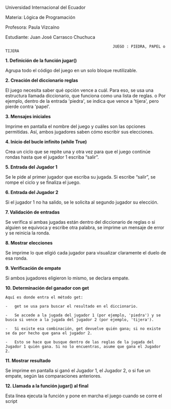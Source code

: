 Universidad Internacional del Ecuador

Materia: Lógica de Programación

Profesora: Paula Vizcaíno

Estudiante: Juan José Carrasco Chuchuca
                                                   
                                                   
                                                   JUEGO : PIEDRA, PAPEL o TIJERA




**1. Definición de la función jugar()**

   Agrupa todo el código del juego en un solo bloque reutilizable. 

**2. Creación del diccionario reglas**

   El juego necesita saber qué opción vence a cuál. Para eso, se usa una estructura llamada diccionario, que funciona como una lista de reglas.
o	Por ejemplo, dentro de la entrada 'piedra', se indica que vence a 'tijera', pero pierde contra 'papel'.

**3. Mensajes iniciales**
    
  Imprime en pantalla el nombre del juego y cuáles son las opciones permitidas. Así, ambos jugadores saben cómo escribir sus elecciones.

**4. Inicio del bucle infinito (while True)**

  Crea un ciclo que se repite una y otra vez para que el juego continúe rondas hasta que el jugador 1 escriba “salir”.

**5. Entrada del Jugador 1**

  Se le pide al primer jugador que escriba su jugada. Si escribe “salir”, se rompe el ciclo y se finaliza el juego.

**6. Entrada del Jugador 2**

  Si el jugador 1 no ha salido, se le solicita al segundo jugador su elección.

**7. Validación de entradas**

  Se verifica si ambas jugadas están dentro del diccionario de reglas o si alguien se equivoca y escribe otra palabra, se imprime un mensaje de error y se reinicia la ronda.

**8. Mostrar elecciones**

   Se imprime lo que eligió cada jugador para visualizar claramente el duelo de esa ronda.

**9. Verificación de empate**

  Si ambos jugadores eligieron lo mismo, se declara empate.

**10. Determinación del ganador con get**

    Aquí es donde entra el método get:

    -	get se usa para buscar el resultado en el diccionario.

    -	Se accede a la jugada del jugador 1 (por ejemplo, 'piedra') y se busca si vence a la jugada del jugador 2 (por ejemplo, 'tijera').

    -	Si existe esa combinación, get devuelve quién gana; si no existe se da por hecho que gana el jugador 2.

    -	Esto se hace que busque dentro de las reglas de la jugada del Jugador 1 quién gana. Si no lo encuentras, asume que gana el Jugador 2.

**11. Mostrar resultado**

  Se imprime en pantalla si ganó el Jugador 1, el Jugador 2, o si fue un empate, según las comparaciones anteriores.

**12. Llamada a la función jugar() al final**

  Esta línea ejecuta la función y pone en marcha el juego cuando se corre el script
